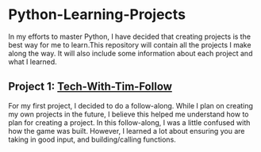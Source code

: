 # Python-Learning-Projects
In my efforts to master Python, I have decided that creating projects is the best way for me to learn.This repository will contain all the projects I make along the way. It will also include some information about each project and what I learned.


## Project 1: [Tech-With-Tim-Follow](https://github.com/jakedomermuth/python-learning-projects/blob/main/Tech-With_Time_Follow.py)
For my first project, I decided to do a follow-along. While I plan on creating my own projects in the future, I believe this helped me understand how to plan for creating a project. In this follow-along, I was a little confused with how the game was built. However, I learned a lot about ensuring you are taking in good input, and building/calling functions. 
